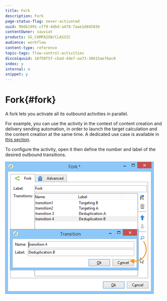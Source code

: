 ```yaml
---
title: Fork
description: Fork
page-status-flag: never-activated
uuid: 90db1991-cff9-4dbd-a478-7aae1d845836
contentOwner: sauviat
products: SG_CAMPAIGN/CLASSIC
audience: workflow
content-type: reference
topic-tags: flow-control-activities
discoiquuid: 16f50f5f-cbad-4de7-aa73-38615ae76ac0
index: y
internal: n
snippet: y
---
```


# Fork{#fork}

A fork lets you activate all its outbound activities in parallel.

For example, you can use the activity in the context of content creation and delivery sending automation, in order to launch the target calculation and the content creation at the same time. A dedicated use case is available in [this section](../../delivery/using/automating-via-workflows.md#creating-the-delivery-and-its-content).

To configure the activity, open it then define the number and label of the desired outbound transitions.

![](assets/s_user_segmentation_fork.png)
